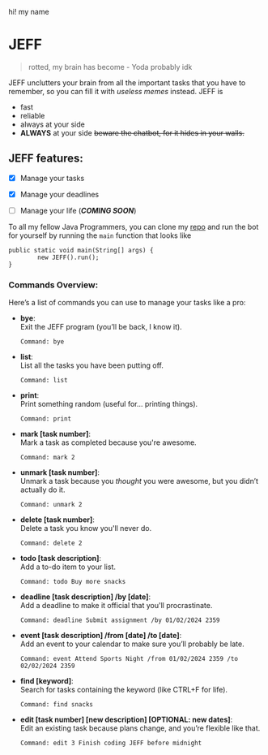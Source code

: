 hi! my name
# JEFF
> rotted, my brain has become - Yoda probably idk

JEFF unclutters your brain from all the important tasks that you have to remember, so you can fill it with _useless memes_ instead. JEFF is
- fast
- reliable
- always at your side
- **ALWAYS** at your side
  ~~beware the chatbot, for it hides in your walls.~~

## JEFF features:
- [x] Manage your tasks
- [x] Manage your deadlines
- [ ] Manage your life (***COMING SOON***)


To all my fellow Java Programmers, you can clone my [repo](https://github.com/shardhrv/ip) and run the bot for yourself by running the `main` function that looks like
```
public static void main(String[] args) {
        new JEFF().run();
}
```
### Commands Overview:
Here’s a list of commands you can use to manage your tasks like a pro:

- **bye**:  
  Exit the JEFF program (you’ll be back, I know it).
  ``` 
  Command: bye
  ```

- **list**:  
  List all the tasks you have been putting off.
  ``` 
  Command: list
  ```

- **print**:  
  Print something random (useful for... printing things).
  ``` 
  Command: print
  ```

- **mark [task number]**:  
  Mark a task as completed because you're awesome.
  ``` 
  Command: mark 2
  ```

- **unmark [task number]**:  
  Unmark a task because you *thought* you were awesome, but you didn’t actually do it.
  ``` 
  Command: unmark 2
  ```

- **delete [task number]**:  
  Delete a task you know you'll never do.
  ``` 
  Command: delete 2
  ```

- **todo [task description]**:  
  Add a to-do item to your list.
  ``` 
  Command: todo Buy more snacks
  ```

- **deadline [task description] /by [date]**:  
  Add a deadline to make it official that you'll procrastinate.
  ``` 
  Command: deadline Submit assignment /by 01/02/2024 2359
  ```

- **event [task description] /from [date] /to [date]**:  
  Add an event to your calendar to make sure you’ll probably be late.
  ``` 
  Command: event Attend Sports Night /from 01/02/2024 2359 /to 02/02/2024 2359
  ```

- **find [keyword]**:  
  Search for tasks containing the keyword (like CTRL+F for life).
  ``` 
  Command: find snacks
  ```

- **edit [task number] [new description] [OPTIONAL: new dates]**:  
  Edit an existing task because plans change, and you’re flexible like that.
  ``` 
  Command: edit 3 Finish coding JEFF before midnight
  ```
